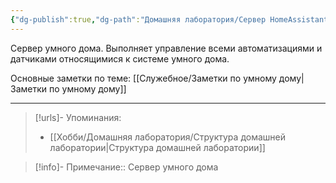 ```yaml
---
{"dg-publish":true,"dg-path":"Домашняя лаборатория/Сервер HomeAssistant.md","permalink":"/domashnyaya-laboratoriya/server-home-assistant/","updated":"2024-10-01T21:20:43+03:00"}
---
```


Сервер умного дома. Выполняет управление всеми автоматизациями и датчиками относящимися к системе умного дома.

Основные заметки по теме: [[Служебное/Заметки по умному дому\|Заметки по умному дому]]

---
> [!urls]- Упоминания:
> - [[Хобби/Домашняя лаборатория/Структура домашней лаборатории\|Структура домашней лаборатории]]

> [!info]-
> Примечание:: Сервер умного дома
